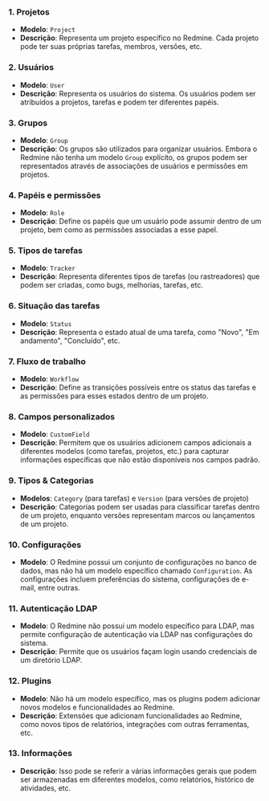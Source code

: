 ### 1. Projetos

- **Modelo**: `Project`
- **Descrição**: Representa um projeto específico no Redmine. Cada projeto pode ter suas próprias tarefas, membros, versões, etc.

### 2. Usuários

- **Modelo**: `User`
- **Descrição**: Representa os usuários do sistema. Os usuários podem ser atribuídos a projetos, tarefas e podem ter diferentes papéis.

### 3. Grupos

- **Modelo**: `Group`
- **Descrição**: Os grupos são utilizados para organizar usuários. Embora o Redmine não tenha um modelo `Group` explícito, os grupos podem ser representados através de associações de usuários e permissões em projetos.

### 4. Papéis e permissões

- **Modelo**: `Role`
- **Descrição**: Define os papéis que um usuário pode assumir dentro de um projeto, bem como as permissões associadas a esse papel.

### 5. Tipos de tarefas

- **Modelo**: `Tracker`
- **Descrição**: Representa diferentes tipos de tarefas (ou rastreadores) que podem ser criadas, como bugs, melhorias, tarefas, etc.

### 6. Situação das tarefas

- **Modelo**: `Status`
- **Descrição**: Representa o estado atual de uma tarefa, como "Novo", "Em andamento", "Concluído", etc.

### 7. Fluxo de trabalho

- **Modelo**: `Workflow`
- **Descrição**: Define as transições possíveis entre os status das tarefas e as permissões para esses estados dentro de um projeto.

### 8. Campos personalizados

- **Modelo**: `CustomField`
- **Descrição**: Permitem que os usuários adicionem campos adicionais a diferentes modelos (como tarefas, projetos, etc.) para capturar informações específicas que não estão disponíveis nos campos padrão.

### 9. Tipos & Categorias

- **Modelos**: `Category` (para tarefas) e `Version` (para versões de projeto)
- **Descrição**: Categorias podem ser usadas para classificar tarefas dentro de um projeto, enquanto versões representam marcos ou lançamentos de um projeto.

### 10. Configurações

- **Modelo**: O Redmine possui um conjunto de configurações no banco de dados, mas não há um modelo específico chamado `Configuration`. As configurações incluem preferências do sistema, configurações de e-mail, entre outras.

### 11. Autenticação LDAP

- **Modelo**: O Redmine não possui um modelo específico para LDAP, mas permite configuração de autenticação via LDAP nas configurações do sistema.
- **Descrição**: Permite que os usuários façam login usando credenciais de um diretório LDAP.

### 12. Plugins

- **Modelo**: Não há um modelo específico, mas os plugins podem adicionar novos modelos e funcionalidades ao Redmine.
- **Descrição**: Extensões que adicionam funcionalidades ao Redmine, como novos tipos de relatórios, integrações com outras ferramentas, etc.

### 13. Informações

- **Descrição**: Isso pode se referir a várias informações gerais que podem ser armazenadas em diferentes modelos, como relatórios, histórico de atividades, etc.
